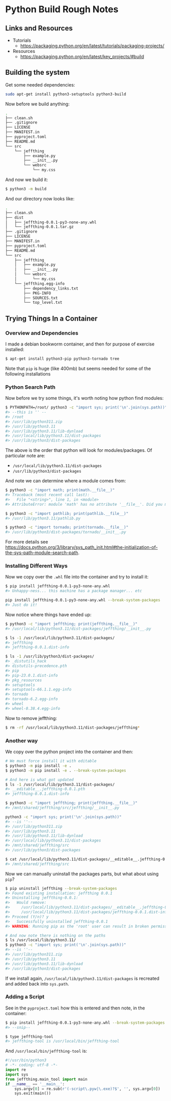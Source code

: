 # Python Build Rough Notes

## Links and Resources

* Tutorials
    * <https://packaging.python.org/en/latest/tutorials/packaging-projects/>
* Resources
    * <https://packaging.python.org/en/latest/key_projects/#build>


## Building the system

Get some needed dependencies:

```sh
sudo apt-get install python3-setuptools python3-build
```

Now before we build anything:

```sh
.
├── clean.sh
├── .gitignore
├── LICENSE
├── MANIFEST.in
├── pyproject.toml
├── README.md
└── src
    └── jeffthing
        ├── example.py
        ├── __init__.py
        └── websrc
            └── my.css
```

And now we build it:

```sh
$ python3 -m build
```

And our directory now looks like:

```sh
.
├── clean.sh
├── dist
│   ├── jeffthing-0.0.1-py3-none-any.whl
│   └── jeffthing-0.0.1.tar.gz
├── .gitignore
├── LICENSE
├── MANIFEST.in
├── pyproject.toml
├── README.md
└── src
    ├── jeffthing
    │   ├── example.py
    │   ├── __init__.py
    │   └── websrc
    │       └── my.css
    └── jeffthing.egg-info
        ├── dependency_links.txt
        ├── PKG-INFO
        ├── SOURCES.txt
        └── top_level.txt
```

## Trying Things In a Container

### Overview and Dependencies

I made a debian bookworm container, and then for purpose of exercise installed:

```sh
$ apt-get install python3-pip python3-tornado tree
```

Note that `pip` is huge (like 400mb) but seems needed for some of the following installations

### Python Search Path

Now before we try some things, it's worth noting how python find modules:

```sh
$ PYTHONPATH=/root/ python3 -c "import sys; print('\n'.join(sys.path))"
#> --this is '' --
#> /root
#> /usr/lib/python311.zip
#> /usr/lib/python3.11
#> /usr/lib/python3.11/lib-dynload
#> /usr/local/lib/python3.11/dist-packages
#> /usr/lib/python3/dist-packages
```

The above is the order that python will look for modules/packages. Of particular note are:

* `/usr/local/lib/python3.11/dist-packages`
* `/usr/lib/python3/dist-packages`

And note we can determine where a module comes from:

```sh
$ python3 -c "import math; print(math.__file__)"
#> Traceback (most recent call last):
#>   File "<string>", line 1, in <module>
#> AttributeError: module 'math' has no attribute '__file__'. Did you mean: '__name__'?

$ python3 -c "import pathlib; print(pathlib.__file__)"
#> /usr/lib/python3.11/pathlib.py

$ python3 -c "import tornado; print(tornado.__file__)"
#> /usr/lib/python3/dist-packages/tornado/__init__.py
```

For more details see <https://docs.python.org/3/library/sys_path_init.html#the-initialization-of-the-sys-path-module-search-path>.


### Installing Different Ways

Now we copy over the `.whl` file into the container and try to install it:

```sh
$ pip install jeffthing-0.0.1-py3-none-any.whl
#> Unhappy-ness... this machine has a package manager... etc

pip install jeffthing-0.0.1-py3-none-any.whl --break-system-packages
#> Just do it!
```

Now notice where things have ended up:

```sh
$ python3 -c "import jeffthing; print(jeffthing.__file__)"
#> /usr/local/lib/python3.11/dist-packages/jeffthing/__init__.py

$ ls -1 /usr/local/lib/python3.11/dist-packages/
#> jeffthing
#> jeffthing-0.0.1.dist-info

$ ls -1 /usr/lib/python3/dist-packages/
#> _distutils_hack
#> distutils-precedence.pth
#> pip
#> pip-23.0.1.dist-info
#> pkg_resources
#> setuptools
#> setuptools-66.1.1.egg-info
#> tornado
#> tornado-6.2.egg-info
#> wheel
#> wheel-0.38.4.egg-info
```

Now to remove jeffthing:

```sh
$ rm -rf /usr/local/lib/python3.11/dist-packages/jeffthing*
```

### Another way

We copy over the python project into the container and then:

```sh
# We must force install it with editable
$ python3 -m pip install -e .
$ python3 -m pip install -e . --break-system-packages

# And here is what got updated
$ ls -1 /usr/local/lib/python3.11/dist-packages/
#> __editable__.jeffthing-0.0.1.pth
#> jeffthing-0.0.1.dist-info

$ python3 -c "import jeffthing; print(jeffthing.__file__)"
#> /mnt/shared/jeffthing/src/jeffthing/__init__.py

python3 -c "import sys; print('\n'.join(sys.path))"
#> --is ''--
#> /usr/lib/python311.zip
#> /usr/lib/python3.11
#> /usr/lib/python3.11/lib-dynload
#> /usr/local/lib/python3.11/dist-packages
#> /mnt/shared/jeffthing/src
#> /usr/lib/python3/dist-packages

$ cat /usr/local/lib/python3.11/dist-packages/__editable__.jeffthing-0.0.1.pth
#> /mnt/shared/jeffthing/src
```

Now we can manually uninstall the packages parts, but what about using `pip`?

```sh
$ pip uninstall jeffthing --break-system-packages
#> Found existing installation: jeffthing 0.0.1
#> Uninstalling jeffthing-0.0.1:
#>   Would remove:
#>     /usr/local/lib/python3.11/dist-packages/__editable__.jeffthing-0.0.1.pth
#>     /usr/local/lib/python3.11/dist-packages/jeffthing-0.0.1.dist-info/*
#> Proceed (Y/n)? y
#>   Successfully uninstalled jeffthing-0.0.1
#> WARNING: Running pip as the 'root' user can result in broken permissions...

# And now note there is nothing on the paths
$ ls /usr/local/lib/python3.11/
$ python3 -c "import sys; print('\n'.join(sys.path))"
#> --is ''--
#> /usr/lib/python311.zip
#> /usr/lib/python3.11
#> /usr/lib/python3.11/lib-dynload
#> /usr/lib/python3/dist-packages
```

If we install again, `/usr/local/lib/python3.11/dist-packages` is recreated and added back into `sys.path`.


### Adding a Script

See in the `pyproject.toml` how this is entered and then note, in the container:

```sh
$ pip install jeffthing-0.0.1-py3-none-any.whl --break-system-packages --force-reinstall
#> --snip--

$ type jeffthing-tool
#> jeffthing-tool is /usr/local/bin/jeffthing-tool
```

And `/usr/local/bin/jeffthing-tool` is:

```python
#!/usr/bin/python3
# -*- coding: utf-8 -*-
import re
import sys
from jeffthing.main_tool import main
if __name__ == '__main__':
    sys.argv[0] = re.sub(r'(-script\.pyw|\.exe)?$', '', sys.argv[0])
    sys.exit(main())
```


